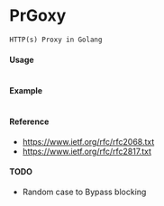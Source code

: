 # PrGoxy

```
HTTP(s) Proxy in Golang
```

#### Usage
```
```

#### Example
```
```

#### Reference
* https://www.ietf.org/rfc/rfc2068.txt
* https://www.ietf.org/rfc/rfc2817.txt

#### TODO
* Random case to Bypass blocking